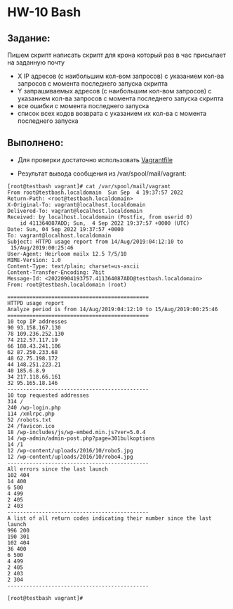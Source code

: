 # **HW-10 Bash**

## **Задание:**
Пишем скрипт
написать скрипт для крона
который раз в час присылает на заданную почту
- X IP адресов (с наибольшим кол-вом запросов) с указанием кол-ва запросов c момента последнего запуска скрипта
- Y запрашиваемых адресов (с наибольшим кол-вом запросов) с указанием кол-ва запросов c момента последнего запуска скрипта
- все ошибки c момента последнего запуска
- список всех кодов возврата с указанием их кол-ва с момента последнего запуска

## **Выполнено:**

- Для проверки достаточно использовать [Vagrantfile](Vagrantfile)

- Результат вывода сообщения из /var/spool/mail/vagrant:

```
[root@testbash vagrant]# cat /var/spool/mail/vagrant
From root@testbash.localdomain  Sun Sep  4 19:37:57 2022
Return-Path: <root@testbash.localdomain>
X-Original-To: vagrant@localhost.localdomain
Delivered-To: vagrant@localhost.localdomain
Received: by localhost.localdomain (Postfix, from userid 0)
	id 411364087ADD; Sun,  4 Sep 2022 19:37:57 +0000 (UTC)
Date: Sun, 04 Sep 2022 19:37:57 +0000
To: vagrant@localhost.localdomain
Subject: HTTPD usage report from 14/Aug/2019:04:12:10 to
 15/Aug/2019:00:25:46
User-Agent: Heirloom mailx 12.5 7/5/10
MIME-Version: 1.0
Content-Type: text/plain; charset=us-ascii
Content-Transfer-Encoding: 7bit
Message-Id: <20220904193757.411364087ADD@testbash.localdomain>
From: root@testbash.localdomain (root)

=============================================
HTTPD usage report
Analyze period is from 14/Aug/2019:04:12:10 to 15/Aug/2019:00:25:46
=============================================
10 top IP addresses
90 93.158.167.130
78 109.236.252.130
74 212.57.117.19
66 188.43.241.106
62 87.250.233.68
48 62.75.198.172
44 148.251.223.21
40 185.6.8.9
34 217.118.66.161
32 95.165.18.146
---------------------------------------------
10 top requested addresses
314 /
240 /wp-login.php
114 /xmlrpc.php
52 /robots.txt
24 /favicon.ico
18 /wp-includes/js/wp-embed.min.js?ver=5.0.4
14 /wp-admin/admin-post.php?page=301bulkoptions
14 /1
12 /wp-content/uploads/2016/10/robo5.jpg
12 /wp-content/uploads/2016/10/robo4.jpg
---------------------------------------------
All errors since the last launch
102 404
14 400
6 500
4 499
2 405
2 403
---------------------------------------------
A list of all return codes indicating their number since the last launch
996 200
190 301
102 404
36 400
6 500
4 499
2 405
2 403
2 304
---------------------------------------------

[root@testbash vagrant]#
